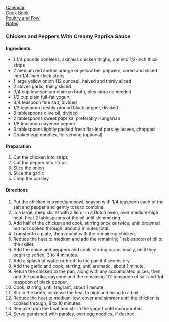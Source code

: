 [Calendar](https://github.com/vmsmith/EDT/blob/master/calendar.md)   
[Cook Book](https://github.com/vmsmith/CookBook/blob/master/README.md)     
[Poultry and Fowl](https://github.com/vmsmith/CookBook/blob/master/poultry_fowl.md)     
[Notes](https://github.com/vmsmith/CookBook/blob/master/notes.md)       

### Chicken and Peppers With Creamy Paprika Sauce    

#### Ingredients   
* 1 1/4 pounds boneless, skinless chicken thighs, cut into 1/2-inch thick strips
* 2 medium red and/or orange or yellow bell peppers, cored and sliced into 1/4-inch-thick strips
* 1 large yellow onion (12 ounces), halved and thinly sliced
* 2 cloves garlic, thinly sliced
* 3/4 cup low-sodium chicken broth, plus more as needed
* 1/2 cup plain full-fat yogurt
* 3/4 teaspoon fine salt, divided
* 1/2 teaspoon freshly ground black pepper, divided
* 3 tablespoons olive oil, divided
* 2 tablespoons sweet paprika, preferably Hungarian
* 1/8 teaspoon cayenne pepper
* 3 tablespoons lightly packed fresh flat-leaf parsley leaves, chopped
* Cooked egg noodles, for serving (optional)

#### Preparation    
1. Cut the chicken into strips
2. Cut the pepper into strips
3. Slice the onion
4. Slice the garlic
5. Chop the parsley   

#### Directions   
1. Put the chicken in a medium bowl, season with 1/4 teaspoon each of the salt and pepper and gently toss to combine.
2. In a large, deep skillet with a lid or in a Dutch oven, over medium-high heat, heat 2 tablespoons of the oil until shimmering.
3. Add half of the chicken and cook, stirring once or twice, until browned but not cooked through, about 3 minutes total.
4. Transfer to a plate, then repeat with the remaining chicken.
5. Reduce the heat to medium and add the remaining 1 tablespoon of oil to the skillet.
6. Add the onion and peppers and cook, stirring occasionally, until they begin to soften, 3 to 4 minutes.
7. Add a splash of water or broth to the pan if it seems dry.
8. Add the garlic and cook, stirring, until aromatic, about 1 minute.
9. Return the chicken to the pan, along with any accumulated juices, then add the paprika, cayenne and the remaining 1/2 teaspoon of salt and 1/4 teaspoon of black pepper.
10. Cook, stirring, until fragrant, about 1 minute.
11. Stir in the broth, increase the heat to high and bring to a boil.
12. Reduce the heat to medium-low, cover and simmer until the chicken is cooked through, 8 to 10 minutes.
13. Remove from the heat and stir in the yogurt until incorporated.
14. Serve garnished with parsley, over egg noodles, if desired.
